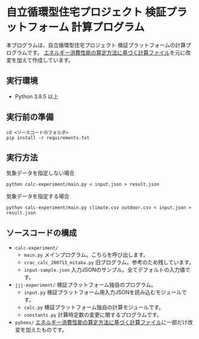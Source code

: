 # 自立循環型住宅プロジェクト 検証プラットフォーム 計算プログラム

本プログラムは、自立循環型住宅プロジェクト 検証プラットフォームの計算プログラムです。
[エネルギー消費性能の算定方法に基づく計算ファイル](https://github.com/BRI-EES-House/pyhees)を元に改変を加えて作成しています。

## 実行環境

* Python 3.8.5 以上

## 実行前の準備

```
cd <ソースコードのフォルダ>
pip install -r requirements.txt
```

## 実行方法

気象データを指定しない場合

```
python calc-experiment/main.py < input.json > result.json
```

気象データを指定する場合

```
python calc-experiment/main.py climate.csv outdoor.csv < input.json > result.json
```

## ソースコードの構成

* `calc-experiment/`
    * `main.py` メインプログラム。こちらを呼び出します。
    * `crac_calc_200713_mitaka.py` 旧プログラム。参考のため残しています。
    * `input-sample.json` 入力JSONのサンプル。全てデフォルトの入力値です。
* `jjj-experiment/` 検証プラットフォーム独自のプログラム。
    * `input.py` 検証プラットフォーム用入力JSONを読み込むモジュールです。
    * `calc.py` 検証プラットフォーム独自の計算モジュールです。
    * `constants.py` 計算時定数の変更に関するプログラムです。
* `pyhees/` [エネルギー消費性能の算定方法に基づく計算ファイル](https://github.com/BRI-EES-House/pyhees)に一部だけ改変を加えたものです。
